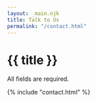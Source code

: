 ```yaml
---
layout: _main.njk
title: Talk to Us
permalink: "/contact.html"
---
```


<script src="https://www.google.com/recaptcha/api.js"></script>
<script>
  function onSubmit() {
      document.getElementById("contact-form").submit()
  }
</script>

<!-- markdownlint-disable MD025 -->
# {{ title }}
<!-- markdownlint-disable MD025 -->

<stack-l>

  All fields are required.

  {% include "contact.html" %}

</stack-l>

